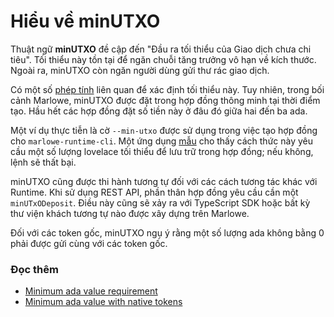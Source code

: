 # Hiểu về minUTXO

Thuật ngữ **minUTXO** đề cập đến "Đầu ra tối thiểu của Giao dịch chưa chi tiêu". Tối thiểu này tồn tại để ngăn chuỗi tăng trưởng vô hạn về kích thước. Ngoài ra, minUTXO còn ngăn người dùng gửi thư rác giao dịch.

Có một số [phép tính](https://github.com/input-output-hk/cardano-ledger/blob/master/doc/explanations/min-utxo-alonzo.rst) liên quan để xác định tối thiểu này. Tuy nhiên, trong bối cảnh Marlowe, minUTXO được đặt trong hợp đồng thông minh tại thời điểm tạo. Hầu hết các hợp đồng đặt số tiền này ở đâu đó giữa hai đến ba ada.

Một ví dụ thực tiễn là cờ `--min-utxo` được sử dụng trong việc tạo hợp đồng cho `marlowe-runtime-cli`. Một ứng dụng [mẫu](https://github.com/input-output-hk/marlowe-cardano/blob/587333d67887998c8f15566fdcfeac713acbbf32/marlowe-apps/create-example-contract.sh#L51) cho thấy cách thức này yêu cầu một số lượng lovelace tối thiểu để lưu trữ trong hợp đồng; nếu không, lệnh sẽ thất bại.

minUTXO cũng được thi hành tương tự đối với các cách tương tác khác với Runtime. Khi sử dụng REST API, phần thân hợp đồng yêu cầu cần một `minUTxODeposit`. Điều này cũng sẽ xảy ra với TypeScript SDK hoặc bất kỳ thư viện khách tương tự nào được xây dựng trên Marlowe.

Đối với các token gốc, minUTXO ngụ ý rằng một số lượng ada không bằng 0 phải được gửi cùng với các token gốc.

### Đọc thêm​ <a href="#additional-reading" id="additional-reading"></a>

* [Minimum ada value requirement](https://cardano-ledger.readthedocs.io/en/latest/explanations/min-utxo-mary.html)
* [Minimum ada value with native tokens](https://docs.cardano.org/native-tokens/minimum-ada-value-requirement/)
